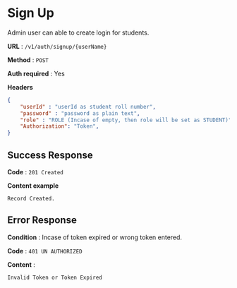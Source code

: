 
# Sign Up

Admin user can able to create login for students.

**URL** : `/v1/auth/signup/{userName}`

**Method** : `POST`

**Auth required** : Yes

**Headers**

```json
{
    "userId" : "userId as student roll number",
    "password" : "password as plain text",
    "role" : "ROLE (Incase of empty, then role will be set as STUDENT)",
    "Authorization": "Token",
}
```

## Success Response

**Code** : `201 Created`

**Content example**

```data
Record Created.
```

## Error Response

**Condition** : Incase of token expired or wrong token entered.

**Code** : `401 UN AUTHORIZED`

**Content** :

```Data
Invalid Token or Token Expired
```
